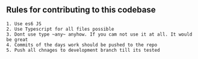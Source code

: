 ## Rules for contributing to this codebase

    1. Use es6 JS
    2. Use Typescript for all files possible
    3. Dont use type ~any~ anyhow. If you cam not use it at all. It would be great
    4. Commits of the days work should be pushed to the repo
    5. Push all chnages to development branch till its tested
